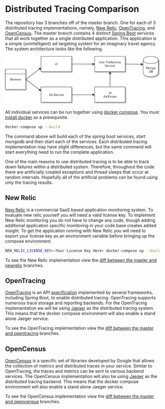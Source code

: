 Distributed Tracing Comparison
=====

The repository has 3 branches off of the master branch. One for each of 3 distributed tracing implementations, 
namely, [New Relic](https://newrelic.com/), [OpenTracing](https://opentracing.io/), and [OpenCensus](https://opencensus.io/).
The master branch contains 4 distinct [Spring Boot](https://spring.io/projects/spring-boot) services that all work together as a single distributed application. 
This application is a simple (unintelligent) ad targeting system for an imaginary travel agency. The system architecture looks 
like the following.

![Architecture Diagram](architecture.png)

All individual services can be run together using [docker compose](https://docs.docker.com/compose/overview/). You must [install
docker](https://docs.docker.com/install/) as a prerequisite.

```bash
docker-compose up --build
```
The command above will build each of the spring boot services, start mongodb and then start each of the services. Each distributed tracing
implementation may have slight differences, but the same command will start everything need to run the complete application.

One of the main reasons to use distributed tracing is to be able to track down failures within a distributed system. 
Therefore, throughout the code there are artificially created exceptions and thread sleeps that occur at random intervals.
Hopefully all of the artificial problems can be found using only the tracing results. 

New Relic
-----
[New Relic](https://newrelic.com/) is a commercial SaaS based application monitoring system. To evaluate new relic yourself you will need a valid license key.
To implement New Relic monitoring you do not have to change any code, though adding additional application specific monitoring
in your code base creates added insight. To get the application running with New Relic you will need to export your license key
as an environment variable before bringing up the compose environment.

```bash
NEW_RELIC_LICENSE_KEY=<Your License Key Here> docker-compose up --build
```

To see the New Relic implementation view the [diff between the master and newrelic](https://github.com/shagreel/tracing/compare/master...newrelic) branches.

OpenTracing
-----
[OpenTracing](https://opentracing.io/) is an API [specification](https://opentracing.io/specification/) implemented by several frameworks, including 
Spring Boot, to enable distributed tracing. OpenTracing supports numerous trace storage and reporting backends. For the OpenTracing
implementation we will be using [Jaeger](https://www.jaegertracing.io/) as the distributed tracing system. This means that the 
docker compose environment will also enable a stand alone Jaeger service.

To see the OpenTracing implementation view the [diff between the master and opentracing](https://github.com/shagreel/tracing/compare/master...opentracing) branches.

OpenCensus
-----
[OpenCensus](https://opencensus.io/) is a specific set of libraries developed by Google that allows the collection of metrics 
and distributed traces in your service. Similar to OpenTracing, the traces and metrics can be sent to various backend services. The
OpenCensus implementation will also be using [Jaeger](https://www.jaegertracing.io/) as the distributed tracing backend. This means that the 
docker compose environment will also enable a stand alone Jaeger service.

To see the OpenCensus implementation view the [diff between the master and opencensus](https://github.com/shagreel/tracing/compare/master...opencensus) branches.
